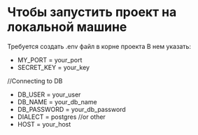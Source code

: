 # Чтобы запустить проект на локальной машине #
Требуется создать .env файл в корне проекта
В нем указать:

* MY_PORT = your_port
* SECRET_KEY = your_key

//Connecting to DB
* DB_USER = your_user
* DB_NAME = your_db_name
* DB_PASSWORD = your_db_password
* DIALECT = postgres //or other
* HOST = your_host